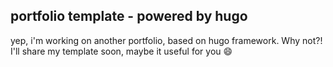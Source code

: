 ## portfolio template - powered by hugo

yep, i'm working on another portfolio, based on hugo framework. Why not?!
<br>
I'll share my template soon, maybe it useful for you :smile:
